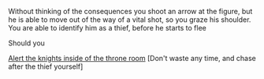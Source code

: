 Without thinking of the consequences you shoot an arrow at the figure, but he is able to move out of the way of a vital shot, so you graze his shoulder. You are able to identify him as a thief, before he starts to flee

Should you

[Alert the knights inside of the throne room](./ArcherScene2A.md)
[Don't waste any time, and chase after the thief yourself] 